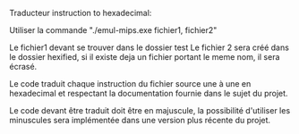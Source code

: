 Traducteur instruction to hexadecimal:

Utiliser la commande "./emul-mips.exe fichier1, fichier2"

Le fichier1 devant se trouver dans le dossier test
Le fichier 2 sera créé dans le dossier hexified, si il existe deja un fichier portant le meme nom, il sera écrasé.

Le code traduit chaque instruction du fichier source une à une en hexadecimal et respectant la documentation fournie dans le sujet du projet.

Le code devant être traduit doit être en majuscule, la possibilité d'utiliser les minuscules sera implémentée dans une version plus récente du projet.